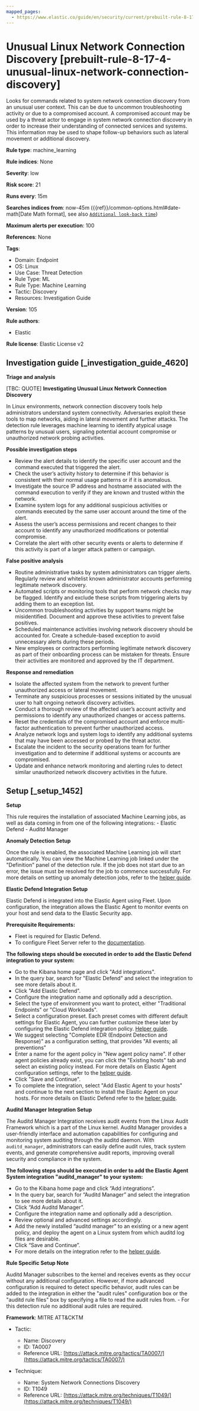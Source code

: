 ```yaml
---
mapped_pages:
  - https://www.elastic.co/guide/en/security/current/prebuilt-rule-8-17-4-unusual-linux-network-connection-discovery.html
---
```


# Unusual Linux Network Connection Discovery [prebuilt-rule-8-17-4-unusual-linux-network-connection-discovery]

Looks for commands related to system network connection discovery from an unusual user context. This can be due to uncommon troubleshooting activity or due to a compromised account. A compromised account may be used by a threat actor to engage in system network connection discovery in order to increase their understanding of connected services and systems. This information may be used to shape follow-up behaviors such as lateral movement or additional discovery.

**Rule type**: machine_learning

**Rule indices**: None

**Severity**: low

**Risk score**: 21

**Runs every**: 15m

**Searches indices from**: now-45m ({{ref}}/common-options.html#date-math[Date Math format], see also [`Additional look-back time`](docs-content://solutions/security/detect-and-alert/create-detection-rule.md#rule-schedule))

**Maximum alerts per execution**: 100

**References**: None

**Tags**:

* Domain: Endpoint
* OS: Linux
* Use Case: Threat Detection
* Rule Type: ML
* Rule Type: Machine Learning
* Tactic: Discovery
* Resources: Investigation Guide

**Version**: 105

**Rule authors**:

* Elastic

**Rule license**: Elastic License v2

## Investigation guide [_investigation_guide_4620]

**Triage and analysis**

[TBC: QUOTE]
**Investigating Unusual Linux Network Connection Discovery**

In Linux environments, network connection discovery tools help administrators understand system connectivity. Adversaries exploit these tools to map networks, aiding in lateral movement and further attacks. The detection rule leverages machine learning to identify atypical usage patterns by unusual users, signaling potential account compromise or unauthorized network probing activities.

**Possible investigation steps**

* Review the alert details to identify the specific user account and the command executed that triggered the alert.
* Check the user’s activity history to determine if this behavior is consistent with their normal usage patterns or if it is anomalous.
* Investigate the source IP address and hostname associated with the command execution to verify if they are known and trusted within the network.
* Examine system logs for any additional suspicious activities or commands executed by the same user account around the time of the alert.
* Assess the user’s access permissions and recent changes to their account to identify any unauthorized modifications or potential compromise.
* Correlate the alert with other security events or alerts to determine if this activity is part of a larger attack pattern or campaign.

**False positive analysis**

* Routine administrative tasks by system administrators can trigger alerts. Regularly review and whitelist known administrator accounts performing legitimate network discovery.
* Automated scripts or monitoring tools that perform network checks may be flagged. Identify and exclude these scripts from triggering alerts by adding them to an exception list.
* Uncommon troubleshooting activities by support teams might be misidentified. Document and approve these activities to prevent false positives.
* Scheduled maintenance activities involving network discovery should be accounted for. Create a schedule-based exception to avoid unnecessary alerts during these periods.
* New employees or contractors performing legitimate network discovery as part of their onboarding process can be mistaken for threats. Ensure their activities are monitored and approved by the IT department.

**Response and remediation**

* Isolate the affected system from the network to prevent further unauthorized access or lateral movement.
* Terminate any suspicious processes or sessions initiated by the unusual user to halt ongoing network discovery activities.
* Conduct a thorough review of the affected user’s account activity and permissions to identify any unauthorized changes or access patterns.
* Reset the credentials of the compromised account and enforce multi-factor authentication to prevent further unauthorized access.
* Analyze network logs and system logs to identify any additional systems that may have been accessed or probed by the threat actor.
* Escalate the incident to the security operations team for further investigation and to determine if additional systems or accounts are compromised.
* Update and enhance network monitoring and alerting rules to detect similar unauthorized network discovery activities in the future.


## Setup [_setup_1452]

**Setup**

This rule requires the installation of associated Machine Learning jobs, as well as data coming in from one of the following integrations: - Elastic Defend - Auditd Manager

**Anomaly Detection Setup**

Once the rule is enabled, the associated Machine Learning job will start automatically. You can view the Machine Learning job linked under the "Definition" panel of the detection rule. If the job does not start due to an error, the issue must be resolved for the job to commence successfully. For more details on setting up anomaly detection jobs, refer to the [helper guide](docs-content://explore-analyze/machine-learning/anomaly-detection.md).

**Elastic Defend Integration Setup**

Elastic Defend is integrated into the Elastic Agent using Fleet. Upon configuration, the integration allows the Elastic Agent to monitor events on your host and send data to the Elastic Security app.

**Prerequisite Requirements:**

* Fleet is required for Elastic Defend.
* To configure Fleet Server refer to the [documentation](docs-content://reference/ingestion-tools/fleet/fleet-server.md).

**The following steps should be executed in order to add the Elastic Defend integration to your system:**

* Go to the Kibana home page and click "Add integrations".
* In the query bar, search for "Elastic Defend" and select the integration to see more details about it.
* Click "Add Elastic Defend".
* Configure the integration name and optionally add a description.
* Select the type of environment you want to protect, either "Traditional Endpoints" or "Cloud Workloads".
* Select a configuration preset. Each preset comes with different default settings for Elastic Agent, you can further customize these later by configuring the Elastic Defend integration policy. [Helper guide](docs-content://solutions/security/configure-elastic-defend/configure-an-integration-policy-for-elastic-defend.md).
* We suggest selecting "Complete EDR (Endpoint Detection and Response)" as a configuration setting, that provides "All events; all preventions"
* Enter a name for the agent policy in "New agent policy name". If other agent policies already exist, you can click the "Existing hosts" tab and select an existing policy instead. For more details on Elastic Agent configuration settings, refer to the [helper guide](docs-content://reference/ingestion-tools/fleet/agent-policy.md).
* Click "Save and Continue".
* To complete the integration, select "Add Elastic Agent to your hosts" and continue to the next section to install the Elastic Agent on your hosts. For more details on Elastic Defend refer to the [helper guide](docs-content://solutions/security/configure-elastic-defend/install-elastic-defend.md).

**Auditd Manager Integration Setup**

The Auditd Manager Integration receives audit events from the Linux Audit Framework which is a part of the Linux kernel. Auditd Manager provides a user-friendly interface and automation capabilities for configuring and monitoring system auditing through the auditd daemon. With `auditd_manager`, administrators can easily define audit rules, track system events, and generate comprehensive audit reports, improving overall security and compliance in the system.

**The following steps should be executed in order to add the Elastic Agent System integration "auditd_manager" to your system:**

* Go to the Kibana home page and click “Add integrations”.
* In the query bar, search for “Auditd Manager” and select the integration to see more details about it.
* Click “Add Auditd Manager”.
* Configure the integration name and optionally add a description.
* Review optional and advanced settings accordingly.
* Add the newly installed “auditd manager” to an existing or a new agent policy, and deploy the agent on a Linux system from which auditd log files are desirable.
* Click “Save and Continue”.
* For more details on the integration refer to the [helper guide](https://docs.elastic.co/integrations/auditd_manager).

**Rule Specific Setup Note**

Auditd Manager subscribes to the kernel and receives events as they occur without any additional configuration. However, if more advanced configuration is required to detect specific behavior, audit rules can be added to the integration in either the "audit rules" configuration box or the "auditd rule files" box by specifying a file to read the audit rules from. - For this detection rule no additional audit rules are required.

**Framework**: MITRE ATT&CKTM

* Tactic:

    * Name: Discovery
    * ID: TA0007
    * Reference URL: [https://attack.mitre.org/tactics/TA0007/](https://attack.mitre.org/tactics/TA0007/)

* Technique:

    * Name: System Network Connections Discovery
    * ID: T1049
    * Reference URL: [https://attack.mitre.org/techniques/T1049/](https://attack.mitre.org/techniques/T1049/)



